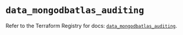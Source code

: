 # `data_mongodbatlas_auditing`

Refer to the Terraform Registry for docs: [`data_mongodbatlas_auditing`](https://registry.terraform.io/providers/mongodb/mongodbatlas/1.15.2/docs/data-sources/auditing).
